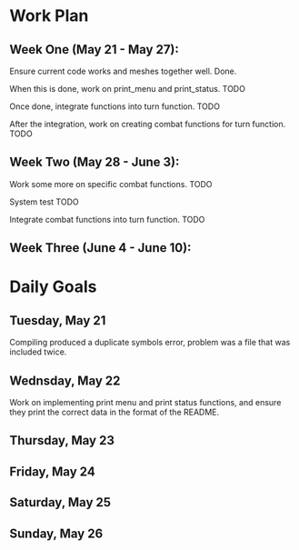 # Work Plan

## Week One (May 21 - May 27): 

Ensure current code works and meshes together well. Done.

When this is done, work on print_menu and print_status. TODO

Once done, integrate functions into turn function. TODO

After the integration, work on creating combat functions for turn function. TODO

## Week Two (May 28 - June 3):

Work some more on specific combat functions. TODO

System test TODO

Integrate combat functions into turn function. TODO

## Week Three (June 4 - June 10):

# Daily Goals

## Tuesday, May 21

Compiling produced a duplicate symbols error, problem was a file that was included twice.

## Wednsday, May 22

Work on implementing print menu and print status functions, and ensure they print the correct data in the format of the README.

## Thursday, May 23

## Friday, May 24

## Saturday, May 25

## Sunday, May 26